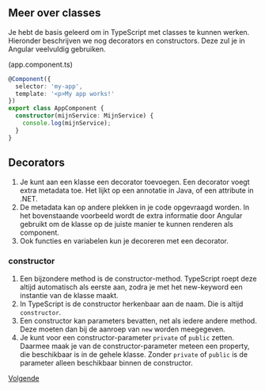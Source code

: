 ## Meer over classes

Je hebt de basis geleerd om in TypeScript met classes te kunnen werken. Hieronder beschrijven we nog decorators en
constructors. Deze zul je in Angular veelvuldig gebruiken.

(app.component.ts)
```TypeScript
@Component({
  selector: 'my-app',
  template: '<p>My app works!'
})
export class AppComponent {
  constructor(mijnService: MijnService) {
    console.log(mijnService);
  }
}
```

## Decorators

1. Je kunt aan een klasse een decorator toevoegen. Een decorator voegt extra metadata toe. Het lijkt op een annotatie in 
   Java, of een attribute in .NET.
2. De metadata kan op andere plekken in je code opgevraagd worden. In het bovenstaande voorbeeld wordt de extra 
   informatie door Angular gebruikt om de klasse op de juiste manier te kunnen renderen als component.
3. Ook functies en variabelen kun je decoreren met een decorator.

### constructor

1. Een bijzondere method is de constructor-method. TypeScript roept deze altijd automatisch als eerste aan, zodra je met 
   het new-keyword een instantie van de klasse maakt.
2. In TypeScript is de constructor herkenbaar aan de naam. Die is altijd `constructor`.
3. Een constructor kan parameters bevatten, net als iedere andere method. Deze moeten dan bij de aanroep van `new` 
   worden meegegeven.
4. Je kunt voor een constructor-parameter `private` of `public` zetten. Daarmee maak je van de constructor-parameter
   meteen een property, die beschikbaar is in de gehele klasse. Zonder `private` of `public` is de parameter alleen
   beschikbaar binnen de constructor.
   
[Volgende](21.interfaces.md)